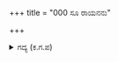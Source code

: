 +++
title = "000 ಸೂ ರಾಯನನು"

+++

<details><summary>ಗದ್ಯ (ಕ.ಗ.ಪ) </summary>

ಸೂ : ಅರ್ಜುನನು ಧರ್ಮಜನ ಬಗ್ಗೆ ಕೆಟ್ಟದಾಗಿ ಮಾತನಾಡಿದನು. ಆನಂತರ ಕೃಷ್ಣನು ಧರ್ಮರಾಯ ಅರ್ಜುನರಿಬ್ಬರನ್ನು ಸಮಾಧಾನ ಮಾಡಿದನು.
</details>
